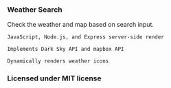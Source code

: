 ### Weather Search

Check the weather and map based on search input.

```
JavaScript, Node.js, and Express server-side render
```

```
Implements Dark Sky API and mapbox API
```

```
Dynamically renders weather icons
```

### Licensed under MIT license
